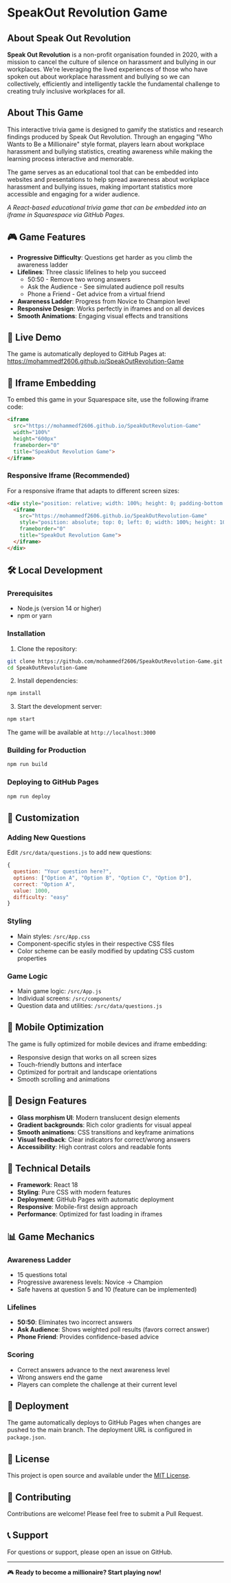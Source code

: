 # SpeakOut Revolution Game

## About Speak Out Revolution

**Speak Out Revolution** is a non-profit organisation founded in 2020, with a mission to cancel the culture of silence on harassment and bullying in our workplaces. We're leveraging the lived experiences of those who have spoken out about workplace harassment and bullying so we can collectively, efficiently and intelligently tackle the fundamental challenge to creating truly inclusive workplaces for all.

## About This Game

This interactive trivia game is designed to gamify the statistics and research findings produced by Speak Out Revolution. Through an engaging "Who Wants to Be a Millionaire" style format, players learn about workplace harassment and bullying statistics, creating awareness while making the learning process interactive and memorable.

The game serves as an educational tool that can be embedded into websites and presentations to help spread awareness about workplace harassment and bullying issues, making important statistics more accessible and engaging for a wider audience.

*A React-based educational trivia game that can be embedded into an iframe in Squarespace via GitHub Pages.*

## 🎮 Game Features

- **Progressive Difficulty**: Questions get harder as you climb the awareness ladder
- **Lifelines**: Three classic lifelines to help you succeed
  - 50:50 - Remove two wrong answers
  - Ask the Audience - See simulated audience poll results
  - Phone a Friend - Get advice from a virtual friend
- **Awareness Ladder**: Progress from Novice to Champion level
- **Responsive Design**: Works perfectly in iframes and on all devices
- **Smooth Animations**: Engaging visual effects and transitions

## 🚀 Live Demo

The game is automatically deployed to GitHub Pages at:
https://mohammedf2606.github.io/SpeakOutRevolution-Game

## 📱 Iframe Embedding

To embed this game in your Squarespace site, use the following iframe code:

```html
<iframe 
  src="https://mohammedf2606.github.io/SpeakOutRevolution-Game" 
  width="100%" 
  height="600px" 
  frameborder="0"
  title="SpeakOut Revolution Game">
</iframe>
```

### Responsive Iframe (Recommended)

For a responsive iframe that adapts to different screen sizes:

```html
<div style="position: relative; width: 100%; height: 0; padding-bottom: 75%;">
  <iframe 
    src="https://mohammedf2606.github.io/SpeakOutRevolution-Game" 
    style="position: absolute; top: 0; left: 0; width: 100%; height: 100%;"
    frameborder="0"
    title="SpeakOut Revolution Game">
  </iframe>
</div>
```

## 🛠️ Local Development

### Prerequisites

- Node.js (version 14 or higher)
- npm or yarn

### Installation

1. Clone the repository:
```bash
git clone https://github.com/mohammedf2606/SpeakOutRevolution-Game.git
cd SpeakOutRevolution-Game
```

2. Install dependencies:
```bash
npm install
```

3. Start the development server:
```bash
npm start
```

The game will be available at `http://localhost:3000`

### Building for Production

```bash
npm run build
```

### Deploying to GitHub Pages

```bash
npm run deploy
```

## 🎯 Customization

### Adding New Questions

Edit `/src/data/questions.js` to add new questions:

```javascript
{
  question: "Your question here?",
  options: ["Option A", "Option B", "Option C", "Option D"],
  correct: "Option A",
  value: 1000,
  difficulty: "easy"
}
```

### Styling

- Main styles: `/src/App.css`
- Component-specific styles in their respective CSS files
- Color scheme can be easily modified by updating CSS custom properties

### Game Logic

- Main game logic: `/src/App.js`
- Individual screens: `/src/components/`
- Question data and utilities: `/src/data/questions.js`

## 📱 Mobile Optimization

The game is fully optimized for mobile devices and iframe embedding:

- Responsive design that works on all screen sizes
- Touch-friendly buttons and interface
- Optimized for portrait and landscape orientations
- Smooth scrolling and animations

## 🎨 Design Features

- **Glass morphism UI**: Modern translucent design elements
- **Gradient backgrounds**: Rich color gradients for visual appeal
- **Smooth animations**: CSS transitions and keyframe animations
- **Visual feedback**: Clear indicators for correct/wrong answers
- **Accessibility**: High contrast colors and readable fonts

## 🔧 Technical Details

- **Framework**: React 18
- **Styling**: Pure CSS with modern features
- **Deployment**: GitHub Pages with automatic deployment
- **Responsive**: Mobile-first design approach
- **Performance**: Optimized for fast loading in iframes

## 📊 Game Mechanics

### Awareness Ladder
- 15 questions total
- Progressive awareness levels: Novice → Champion
- Safe havens at question 5 and 10 (feature can be implemented)

### Lifelines
- **50:50**: Eliminates two incorrect answers
- **Ask Audience**: Shows weighted poll results (favors correct answer)
- **Phone Friend**: Provides confidence-based advice

### Scoring
- Correct answers advance to the next awareness level
- Wrong answers end the game
- Players can complete the challenge at their current level

## 🚀 Deployment

The game automatically deploys to GitHub Pages when changes are pushed to the main branch. The deployment URL is configured in `package.json`.

## 📝 License

This project is open source and available under the [MIT License](LICENSE).

## 🤝 Contributing

Contributions are welcome! Please feel free to submit a Pull Request.

## 📞 Support

For questions or support, please open an issue on GitHub.

---

🎮 **Ready to become a millionaire? Start playing now!**
